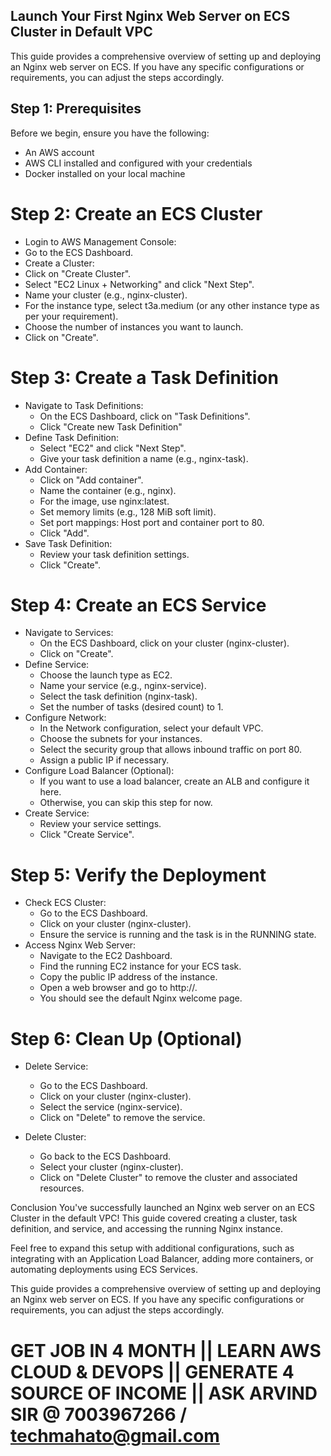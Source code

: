 ## Launch Your First Nginx Web Server on ECS Cluster in Default VPC
This guide provides a comprehensive overview of setting up and deploying an Nginx web server on ECS. If you have any specific configurations or requirements, you can adjust the steps accordingly.

## Step 1: Prerequisites
Before we begin, ensure you have the following:

- An AWS account
- AWS CLI installed and configured with your credentials
- Docker installed on your local machine

# Step 2: Create an ECS Cluster
- Login to AWS Management Console:
- Go to the ECS Dashboard.
- Create a Cluster:
- Click on "Create Cluster".
- Select "EC2 Linux + Networking" and click "Next Step".
- Name your cluster (e.g., nginx-cluster).
- For the instance type, select t3a.medium (or any other instance type as per your requirement).
- Choose the number of instances you want to launch.
- Click on "Create".

# Step 3: Create a Task Definition
- Navigate to Task Definitions:
    - On the ECS Dashboard, click on "Task Definitions".
    - Click "Create new Task Definition"
- Define Task Definition:
    - Select "EC2" and click "Next Step".
    - Give your task definition a name (e.g., nginx-task).
- Add Container:
    - Click on "Add container".
    - Name the container (e.g., nginx).
    - For the image, use nginx:latest.
    - Set memory limits (e.g., 128 MiB soft limit).
    - Set port mappings: Host port and container port to 80.
    - Click "Add".
- Save Task Definition:
    - Review your task definition settings.
    - Click "Create".

# Step 4: Create an ECS Service
- Navigate to Services:
    - On the ECS Dashboard, click on your cluster (nginx-cluster).
    - Click on "Create".
- Define Service:
    - Choose the launch type as EC2.
    - Name your service (e.g., nginx-service).
    - Select the task definition (nginx-task).
    - Set the number of tasks (desired count) to 1.
- Configure Network:
    - In the Network configuration, select your default VPC.
    - Choose the subnets for your instances.
    - Select the security group that allows inbound traffic on port 80.
    - Assign a public IP if necessary.
- Configure Load Balancer (Optional):
    - If you want to use a load balancer, create an ALB and configure it here.
    - Otherwise, you can skip this step for now.
- Create Service:
    - Review your service settings.
    - Click "Create Service".

# Step 5: Verify the Deployment
- Check ECS Cluster:
    - Go to the ECS Dashboard.
    - Click on your cluster (nginx-cluster).
    - Ensure the service is running and the task is in the RUNNING state.
- Access Nginx Web Server:
    - Navigate to the EC2 Dashboard.
    - Find the running EC2 instance for your ECS task.
    - Copy the public IP address of the instance.
    - Open a web browser and go to http://<public-ip>.
    - You should see the default Nginx welcome page.
# Step 6: Clean Up (Optional)
- Delete Service:
    - Go to the ECS Dashboard.
    - Click on your cluster (nginx-cluster).
    - Select the service (nginx-service).
    - Click on "Delete" to remove the service.

- Delete Cluster:
    - Go back to the ECS Dashboard.
    - Select your cluster (nginx-cluster).
    - Click on "Delete Cluster" to remove the cluster and associated resources.

Conclusion
You've successfully launched an Nginx web server on an ECS Cluster in the default VPC! This guide covered creating a cluster, task definition, and service, and accessing the running Nginx instance.

Feel free to expand this setup with additional configurations, such as integrating with an Application Load Balancer, adding more containers, or automating deployments using ECS Services.

This guide provides a comprehensive overview of setting up and deploying an Nginx web server on ECS. If you have any specific configurations or requirements, you can adjust the steps accordingly.

# GET JOB IN 4 MONTH || LEARN AWS CLOUD & DEVOPS || GENERATE 4 SOURCE OF INCOME || ASK ARVIND SIR @ 7003967266 / techmahato@gmail.com